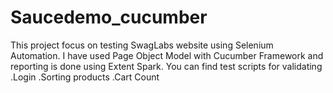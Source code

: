 # Saucedemo_cucumber
This project focus on testing SwagLabs website using Selenium Automation.
I have used Page Object Model with Cucumber Framework and reporting is done using Extent Spark. 
You can find test scripts for validating 
.Login
.Sorting products 
.Cart Count 
